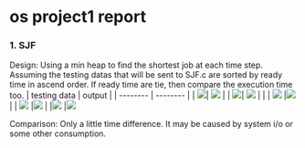 # os project1 report
### 1. SJF 
Design: Using a min heap to find the shortest job at each time step. Assuming the testing datas that will be sent to SJF.c are sorted by ready time in ascend order. If ready time are tie, then compare the execution time too.
| testing data | output |
| -------- | -------- |
| ![](https://i.imgur.com/1s2b0um.png)| ![](https://i.imgur.com/p7cOX6Q.png)
 |
| ![](https://i.imgur.com/fm6epxU.png)| ![](https://i.imgur.com/m8jSGnz.png) | 
|
| ![](https://i.imgur.com/FOmBVWo.png) |![](https://i.imgur.com/4Mkxf4T.png)
|
| ![](https://i.imgur.com/aBJAhsV.png) |![](https://i.imgur.com/Mf0Dk57.png)
|
|![](https://i.imgur.com/dRmn2b8.png) |![](https://i.imgur.com/4V5xpbY.png)

Comparison: Only a little time difference. It may be caused by system i/o or some other consumption.




